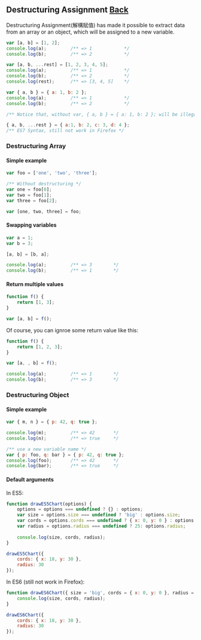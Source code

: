 ## Destructuring Assignment [Back](./../es6.md)

Destructuring Assignment(解構賦值) has made it possible to extract data from an array or an object, which will be assigned to a new variable.

```js
var [a, b] = [1, 2];
console.log(a);         /** => 1            */
console.log(b);         /** => 2            */

var [a, b, ...rest] = [1, 2, 3, 4, 5];
console.log(a);         /** => 1            */
console.log(b);         /** => 2            */
console.log(rest);      /** => [3, 4, 5]    */

var { a, b } = { a: 1, b: 2 };
console.log(a);         /** => 1            */
console.log(b);         /** => 2            */

/** Notice that, without var, { a, b } = { a: 1, b: 2 }; will be illegal */

{ a, b, ...rest } = { a:1, b: 2, c: 3, d: 4 };
/** ES7 Syntax, still not work in Firefox */
```

### Destructuring Array

#### Simple example

```js
var foo = ['one', 'two', 'three'];

/** Without destructuring */
var one = foo[0];
var two = foo[1];
var three = foo[2];

var [one, two, three] = foo;
```

#### Swapping variables

```js
var a = 1;
var b = 3;

[a, b] = [b, a];

console.log(a);         /** => 3        */
console.log(b);         /** => 1        */
```

#### Return multiple values

```js
function f() {
    return [1, 3];
}

var [a, b] = f();
```

Of course, you can ignroe some return value like this:

```js
function f() {
    return [1, 2, 3];
}

var [a, , b] = f();

console.log(a);         /** => 1        */
console.log(b);         /** => 3        */
```

### Destructuring Object

#### Simple example

```js
var { m, n } = { p: 42, q: true };

console.log(m);         /** => 42       */
console.log(n);         /** => true     */

/** use a new variable name */
var { p: foo, q: bar } = { p: 42, q: true };
console.log(foo);       /** => 42       */
console.log(bar);       /** => true     */
```

#### Default arguments

In ES5:

```js
function drawES5Chart(options) {
    options = options === undefined ? {} : options;
    var size = options.size === undefined ? 'big' : options.size;
    var cords = options.cords === undefined ? { x: 0, y: 0 } : options.cords;
    var radius = options.radius === undefined ? 25: options.radius;
    
    console.log(size, cords, radius);
}

drawES5Chart({
    cords: { x: 18, y: 30 },
    radius: 30
});
```

In ES6 (still not work in Firefox):

```js
function drawES6Chart({ size = 'big', cords = { x: 0, y: 0 }, radius = 25 } = {}) {
    console.log(size, cords, radius);
}

drawES6Chart({
    cords: { x: 18, y: 30 },
    radius: 30
});
```